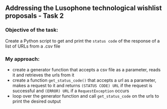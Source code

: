 ## Addressing the Lusophone technological wishlist proposals - Task 2
### Objective of the task:
  Create a Python script to get and print the `status code` of the response of a list of URLs from a .csv file
### My approach:
  - create a generator function that accepts a csv file as a parameter, reads it and retrieves the urls from it
  - create a function `get_status_code()` that accepts a url as a parameter, makes a request to it and returns `(STATUS CODE) URL` if the request is successful and `(ERROR) URL` if a `RequestException` occurs 
  - loop over the generator function and call `get_status_code` on the urls to print the desired output
